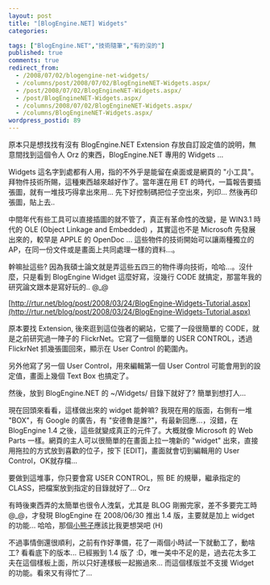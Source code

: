 ```yaml
---
layout: post
title: "[BlogEngine.NET] Widgets"
categories:

tags: ["BlogEngine.NET","技術隨筆","有的沒的"]
published: true
comments: true
redirect_from:
  - /2008/07/02/blogengine-net-widgets/
  - /columns/post/2008/07/02/BlogEngineNET-Widgets.aspx/
  - /post/2008/07/02/BlogEngineNET-Widgets.aspx/
  - /post/BlogEngineNET-Widgets.aspx/
  - /columns/2008/07/02/BlogEngineNET-Widgets.aspx/
  - /columns/BlogEngineNET-Widgets.aspx/
wordpress_postid: 89
---
```

原本只是想找找有沒有 BlogEngine.NET Extension 存放自訂設定值的說明，無意間找到這個令人 Orz 的東西，BlogEngine.NET 專用的 Widgets ...

Widgets 這名字到處都有人用，指的不外乎是能留在桌面或是網頁的 "小工具"。拜物件技術所賜，這種東西越來越好作了。當年還在用 ET 的時代，一篇報告要插張圖，就有一堆技巧得拿出來用... 先下好控制碼把位子空出來，列印... 然後再印張圖，貼上去..

中間年代有些工具可以直接插圖的就不管了，真正有革命性的改變，是 WIN3.1 時代的 OLE (Object Linkage and Embedded) ，其實這也不是 Microsoft 先發展出來的，較早是 APPLE 的 OpenDoc ... 這些物件的技術開始可以讓兩種獨立的 AP，在同一份文件或是畫面上共同處理一樣的資料...。

幹嘛扯這些? 因為我碩士論文就是弄這些五四三的物件導向技術，哈哈...。沒什麼，只是看到 BlogEngine Widget 這麼好寫，沒幾行 CODE 就搞定，那當年我的研究論文跟本是寫好玩的.. @_@

 

[http://rtur.net/blog/post/2008/03/24/BlogEngine-Widgets-Tutorial.aspx](http://rtur.net/blog/post/2008/03/24/BlogEngine-Widgets-Tutorial.aspx)

原本要找 Extension, 後來逛到這位強者的網站，它擺了一段很簡單的 CODE，就是之前研究過一陣子的 FlickrNet。它寫了一個簡單的 USER CONTROL，透過 FlickrNet 抓幾張圖回來，顯示在 User Control 的範圍內。

另外他寫了另一個 User Control，用來編輯第一個 User Control 可能會用到的設定值，畫面上幾個 Text Box 也搞定了。

然後，放到 BlogEngine.NET 的 ~/Widgets/ 目錄下就好了? 簡單到想打人...

 

現在回頭來看看，這樣做出來的 widget 能幹嘛? 我現在用的版面，右側有一堆 "BOX"，有 Google 的廣告，有 "安德魯是誰?"，有最新回應...，沒錯，在 BlogEngine 1.4 之後，這些就變成真正的元件了。大概就像 Microsoft 的 Web Parts 一樣。網頁的主人可以很簡單的在畫面上拉一塊新的 "widget" 出來，直接用拖拉的方式放到喜歡的位子，按下 [EDIT]，畫面就會切到編輯用的 User Control，OK就存檔...

要做到這堆事，你只要會寫 USER CONTROL，照 BE 的規舉，繼承指定的 CLASS，把檔案放到指定的目錄就好了... Orz

 

有時後東西弄的太簡單也很令人洩氣，尤其是 BLOG 剛搬完家，差不多要完工時 @_@，才發現 BlogEngine 在 2008/06/30 推出 1.4 版，主要就是加上 widget 的功能... 哈哈，那個[小熊子](http://www.michadel.net/)應該比我更想哭吧 (H)

 

不過事情倒還很順利，之前有作好準備，花了一兩個小時試一下就動工了，動啥工? 看看底下的版本... 已經搬到 1.4 版了 :D，唯一美中不足的是，過去花太多工夫在這個樣板上面，所以只好連樣板一起搬過來... 而這個樣版並不支援 Widget 的功能。看來又有得忙了... 